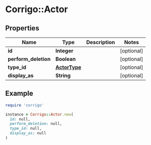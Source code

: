 # Corrigo::Actor

## Properties

| Name | Type | Description | Notes |
| ---- | ---- | ----------- | ----- |
| **id** | **Integer** |  | [optional] |
| **perform_deletion** | **Boolean** |  | [optional] |
| **type_id** | [**ActorType**](ActorType.md) |  | [optional] |
| **display_as** | **String** |  | [optional] |

## Example

```ruby
require 'corrigo'

instance = Corrigo::Actor.new(
  id: null,
  perform_deletion: null,
  type_id: null,
  display_as: null
)
```


